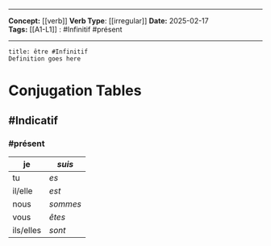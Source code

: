
---

**Concept:** [[verb]]
**Verb Type**: [[irregular]]
**Date:** 2025-02-17  
**Tags:** 
	[[A1-L1]] : #Infinitif #présent 

---

```ad-summary
title: être #Infinitif
Definition goes here
```

# Conjugation Tables

## #Indicatif

### #présent

| je        | *suis*   |
| --------- | -------- |
| tu        | *es*     |
| il/elle   | *est*    |
| nous      | *sommes* |
| vous      | *êtes*   |
| ils/elles | *sont*   |

